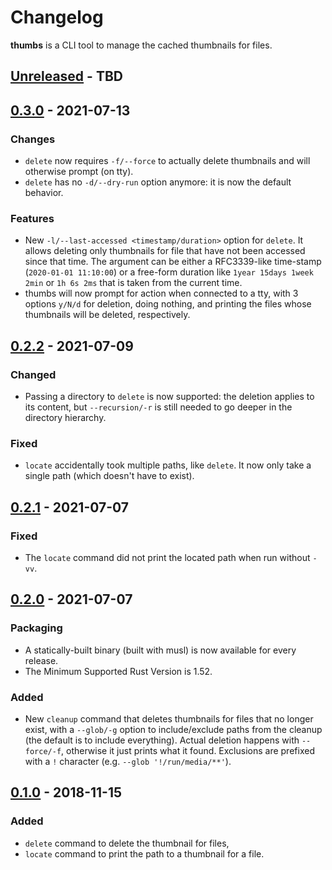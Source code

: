 # Changelog

**thumbs** is a CLI tool to manage the cached thumbnails for files.
<!-- next-header -->
## [Unreleased] - TBD

## [0.3.0] - 2021-07-13

### Changes

* `delete` now requires `-f/--force` to actually delete thumbnails and will otherwise prompt (on tty).
* `delete` has no `-d/--dry-run` option anymore: it is now the default behavior.

### Features

* New `-l/--last-accessed <timestamp/duration>` option for `delete`. It allows deleting only thumbnails for file that have not been accessed since that time. The argument can be either a RFC3339-like time-stamp (`2020-01-01 11:10:00`) or a free-form duration like `1year 15days 1week 2min` or `1h 6s 2ms` that is taken from the current time.
* thumbs will now prompt for action when connected to a tty, with 3 options `y/N/d` for deletion, doing nothing, and printing the files whose thumbnails will be deleted, respectively.

## [0.2.2] - 2021-07-09

### Changed

* Passing a directory to `delete` is now supported: the deletion applies to its content, but `--recursion/-r` is still needed to go deeper in the directory hierarchy.

### Fixed

* `locate` accidentally took multiple paths, like `delete`. It now only take a single path (which doesn't have to exist).

## [0.2.1] - 2021-07-07

### Fixed

* The `locate` command did not print the located path when run without `-vv`.

## [0.2.0] - 2021-07-07

### Packaging

* A statically-built binary (built with musl) is now available for every release.
* The Minimum Supported Rust Version is 1.52.

### Added

* New `cleanup` command that deletes thumbnails for files that no longer exist, with a `--glob/-g` option to include/exclude paths from the cleanup (the default is to include everything). Actual deletion happens with `--force/-f`, otherwise it just prints what it found. Exclusions are prefixed with a `!` character (e.g. `--glob '!/run/media/**'`).

## [0.1.0] - 2018-11-15

### Added

* `delete` command to delete the thumbnail for files,
* `locate` command to print the path to a thumbnail for a file.

<!-- next-url -->
[Unreleased]: https://github.com/gourlaysama/thumbs/compare/v0.3.1...HEAD
[0.3.1]: https://github.com/gourlaysama/thumbs/compare/v0.3.0...v0.3.1
[0.3.0]: https://github.com/gourlaysama/thumbs/compare/v0.2.2...v0.3.0
[0.2.2]: https://github.com/gourlaysama/thumbs/compare/v0.2.1...v0.2.2
[0.2.1]: https://github.com/gourlaysama/thumbs/compare/v0.2.0...v0.2.1
[0.2.0]: https://github.com/gourlaysama/thumbs/compare/v0.1.0...v0.2.0
[0.1.0]: https://github.com/gourlaysama/thumbs/compare/01aa716...v0.1.0
